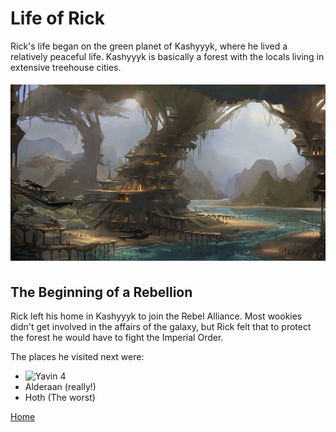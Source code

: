 # Life of Rick
Rick's life began on the green planet of Kashyyyk, where he lived a relatively peaceful life. Kashyyyk is basically a forest with the locals living in extensive treehouse cities. 

![View of Kashyyyk](swfu-kashyyyk.jpg)

## The Beginning of a Rebellion
Rick left his home in Kashyyyk to join the Rebel Alliance. Most wookies didn't get involved in the affairs of the galaxy, but Rick felt that to protect the forest he would have to fight the Imperial Order.

The places he visited next were:
+ ![Yavin 4](https://starwars.fandom.com/wiki/Yavin_4 "Yavin 4")
+ Alderaan (really!)
+ Hoth (The worst)

[Home](index)

